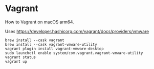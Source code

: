 # Vagrant

How to Vagrant on macOS arm64.

Uses https://developer.hashicorp.com/vagrant/docs/providers/vmware

```shell
brew install --cask vagrant
brew install --cask vagrant-vmware-utility
vagrant plugin install vagrant-vmware-desktop
sudo launchctl enable system/com.vagrant.vagrant-vmware-utility
vagrant status
vagrant up
```

